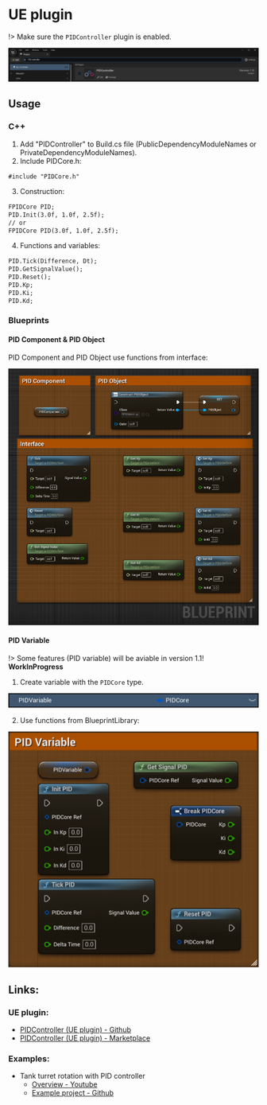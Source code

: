 # UE plugin

!> Make sure the  ```PIDController``` plugin is enabled.

![](./img/UE_PluginCheck.png ':size=50%')

## Usage
### C++

1. Add "PIDController" to Build.cs file (PublicDependencyModuleNames or PrivateDependencyModuleNames).
2. Include PIDCore.h:
```unrealscript
#include "PIDCore.h"
```
3. Construction:
```unrealscript
FPIDCore PID;
PID.Init(3.0f, 1.0f, 2.5f);
// or
FPIDCore PID(3.0f, 1.0f, 2.5f);
```
4. Functions and variables:
```unrealscript
PID.Tick(Difference, Dt);
PID.GetSignalValue();
PID.Reset();
PID.Kp;
PID.Ki;
PID.Kd;
```

### Blueprints
#### PID Component & PID Object
PID Component and PID Object use functions from interface:

![](./img/UE_PID_BP_Overview.png ':size=50%')

#### PID Variable

!> Some features (PID variable) will be aviable in version 1.1! **WorkInProgress**
1. Create variable with the `PIDCore` type.

![](./img/PID_Variable.png ':size=100%')

2. Use functions from BlueprintLibrary:

![](./img/PID_Variable_Overview.png ':size=50%')

## Links:
### UE plugin:

- [PIDController (UE plugin) - Github](https://github.com/Teklarit/PIDController.git)
- [PIDController (UE plugin) - Marketplace](https://www.unrealengine.com/marketplace/en-US/product/pid-controller-01)

### Examples:

- Tank turret rotation with PID controller
    - [Overview - Youtube](https://youtu.be/8oIjRFTFtcQ)
    - [Example project - Github](https://github.com/Teklarit/TankTurretPIDExample.git)